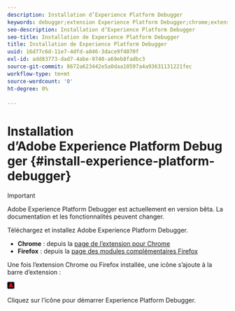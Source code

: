 ```yaml
---
description: Installation d’Experience Platform Debugger
keywords: debugger;extension Experience Platform Debugger;chrome;extension;installer
seo-description: Installation d’Experience Platform Debugger
seo-title: Installation de Experience Platform Debugger
title: Installation de Experience Platform Debugger
uuid: 16d77c6d-11e7-4dfd-a846-3dace9f4070f
exl-id: add83773-dad7-4abe-9740-a69eb8fadbc3
source-git-commit: 8672a623442e5a0daa10597a4a93631131221fec
workflow-type: tm+mt
source-wordcount: '0'
ht-degree: 0%

---
```


# Installation d’Adobe Experience Platform Debugger {#install-experience-platform-debugger}

>[!IMPORTANT]
>
>Adobe Experience Platform Debugger est actuellement en version bêta. La documentation et les fonctionnalités peuvent changer.

Téléchargez et installez Adobe Experience Platform Debugger.

* **Chrome** : depuis la [page de l’extension pour Chrome](https://chrome.google.com/webstore/detail/adobe-experience-cloud-de/ocdmogmohccmeicdhlhhgepeaijenapj)
* **Firefox** : depuis la [page des modules complémentaires Firefox](https://addons.mozilla.org/fr/firefox/addon/adobe-experience-platform-dbg/)

Une fois l’extension Chrome ou Firefox installée, une icône s’ajoute à la barre d’extension :

![](assets/start-icon.jpg)

Cliquez sur l’icône pour démarrer Experience Platform Debugger.
